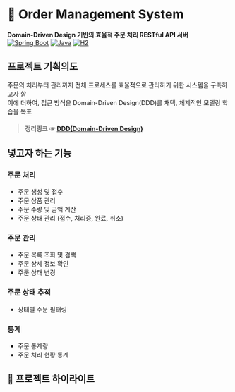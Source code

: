 # 🚀 Order Management System
**Domain-Driven Design 기반의 효율적 주문 처리 RESTful API 서버**  
[![Spring Boot](https://img.shields.io/badge/Spring%20Boot-3.4.2-brightgreen)](https://spring.io/)
[![Java](https://img.shields.io/badge/Java-17-orange)](https://www.oracle.com/java/)
[![H2](https://img.shields.io/badge/H2-2.1.214-blue)](https://www.h2database.com/)

## 프로젝트 기획의도
주문의 처리부터 관리까지 전체 프로세스를 효율적으로 관리하기 위한 시스템을 구축하고자 함 <br>
이에 더하여, 접근 방식을 Domain-Driven Design(DDD)를 채택, 체계적인 모델링 학습을 목표

> #### 정리링크 ☞ [DDD(Domain-Driven Design)](https://github.com/hyungoo7703/TIL/blob/main/etc/ddd.md)

## 넣고자 하는 기능

### 주문 처리
+ 주문 생성 및 접수
+ 주문 상품 관리
+ 주문 수량 및 금액 계산
+ 주문 상태 관리 (접수, 처리중, 완료, 취소)

### 주문 관리
+ 주문 목록 조회 및 검색
+ 주문 상세 정보 확인
+ 주문 상태 변경

### 주문 상태 추적
+ 상태별 주문 필터링

### 통계
+ 주문 통계량
+ 주문 처리 현황 통계

## 📌 프로젝트 하이라이트


